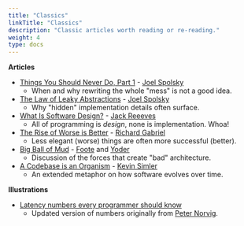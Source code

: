```yaml
---
title: "Classics"
linkTitle: "Classics"
description: "Classic articles worth reading or re-reading."
weight: 4
type: docs
---
```


**Articles**

* [Things You Should Never Do, Part 1](https://www.joelonsoftware.com/2000/04/06/things-you-should-never-do-part-i/) - [Joel Spolsky](https://www.joelonsoftware.com/about-me/)
  * When and why rewriting the whole "mess" is not a good idea.
* [The Law of Leaky Abstractions](https://www.joelonsoftware.com/2002/11/11/the-law-of-leaky-abstractions/) - [Joel Spolsky](https://www.joelonsoftware.com/about-me/)
  * Why "hidden" implementation details often surface.
* [What Is Software Design?](https://www.developerdotstar.com/mag/articles/reeves_design.html) - [Jack Reeeves](http://www.bleading-edge.com/)
  * All of programming is *design*, none is implementation. Whoa!
* [The Rise of Worse is Better](https://www.dreamsongs.com/RiseOfWorseIsBetter.html) - [Richard Gabriel](https://www.dreamsongs.com/Bio.html) 
  * Less elegant (worse) things are often more successful (better).
* [Big Ball of Mud](http://www.laputan.org/mud/) - [Foote](http://www.laputan.org/) and [Yoder](https://joeyoder.com/)
  * Discussion of the forces that create "bad" architecture.
* [A Codebase is an Organism](https://meltingasphalt.com/a-codebase-is-an-organism/) - [Kevin Simler](https://meltingasphalt.com/about/)
  * An extended metaphor on how software evolves over time.

**Illustrations**

* [Latency numbers every programmer should know](https://gist.github.com/hellerbarde/2843375#file-latency-markdown)
  * Updated version of numbers originally from [Peter Norvig](http://norvig.com/21-days.html#answers).
